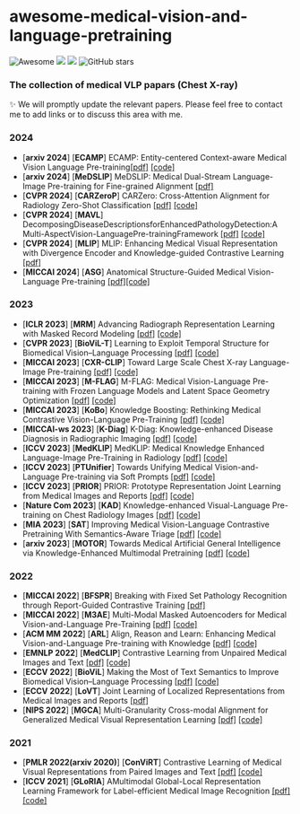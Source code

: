 # awesome-medical-vision-and-language-pretraining
![Awesome](https://cdn.rawgit.com/sindresorhus/awesome/d7305f38d29fed78fa85652e3a63e154dd8e8829/media/badge.svg)
![](https://img.shields.io/github/last-commit/Liqq1/awesome-medical-vision-and-language-pretraining?color=green)
<a href="https://github.com/Liqq1/awesome-medical-vision-and-language-pretraining"><img src="https://visitor-badge.laobi.icu/badge?page_id=https://github.com/Liqq1/awesome-medical-vision-and-language-pretrainzing"  align="bottom"/></a>
![GitHub stars](https://img.shields.io/github/stars/Liqq1/awesome-medical-vision-and-language-pretraining?color=orange)

### The collection of medical VLP papars (Chest X-ray)
✨ We will promptly update the relevant papers. Please feel free to contact me to add links or to discuss this area with me.

### 2024
 - [**arxiv 2024**] [**ECAMP**] ECAMP: Entity-centered Context-aware Medical Vision Language Pre-training[[pdf]](https://arxiv.org/pdf/2312.13316.pdf) [[code]](https://github.com/ToniChopp/ECAMP)
 - [**arxiv 2024**] [**MeDSLIP**] MeDSLIP: Medical Dual-Stream Language-Image Pre-training for Fine-grained Alignment [[pdf]](https://arxiv.org/pdf/2403.10635.pdf)
 - [**CVPR 2024**] [**CARZeroP**] CARZero: Cross-Attention Alignment for Radiology Zero-Shot Classification [[pdf]](https://arxiv.org/pdf/2402.17417.pdf) [[code]](https://github.com/laihaoran/CARZero)
 - [**CVPR 2024**] [**MAVL**] DecomposingDiseaseDescriptionsforEnhancedPathologyDetection:A Multi-AspectVision-LanguagePre-trainingFramework [[pdf]](https://arxiv.org/pdf/2403.07636.pdf) [[code]](https://github.com/HieuPhan33/MAVL)
 - [**CVPR 2024**] [**MLIP**] MLIP: Enhancing Medical Visual Representation with Divergence Encoder and Knowledge-guided Contrastive Learning [[pdf]](https://arxiv.org/pdf/2402.02045)
 - [**MICCAI 2024**] [**ASG**]  Anatomical Structure-Guided Medical Vision-Language Pre-training [[pdf]](https://arxiv.org/pdf/2403.09294)[[code]](https://github.com/ASGMVLP/ASGMVLP_CODE)
 
### 2023
 - [**ICLR 2023**] [**MRM**] Advancing Radiograph Representation Learning with Masked Record Modeling [[pdf]](https://openreview.net/pdf?id=w-x7U26GM7j) [[code]](https://github.com/RL4M/MRM-pytorch)
 - [**CVPR 2023**] [**BioViL-T**] Learning to Exploit Temporal Structure for Biomedical Vision–Language Processing [[pdf]](https://arxiv.org/pdf/2301.04558.pdf) [[code]](https://github.com/microsoft/hi-ml/tree/main/hi-ml-multimodal)
 - [**MICCAI 2023**] [**CXR-CLIP**] Toward Large Scale Chest X-ray Language-Image Pre-training [[pdf]](https://arxiv.org/pdf/2310.13292.pdf) [[code]](https://github.com/kakaobrain/cxr-clip)
 - [**MICCAI 2023**] [**M-FLAG**] M-FLAG: Medical Vision-Language Pre-training with Frozen Language Models and Latent Space Geometry Optimization [[pdf]](https://arxiv.org/pdf/2307.08347.pdf) [[code]](https://github.com/cheliu-computation/M-FLAG-MICCAI2023)
 - [**MICCAI 2023**] [**KoBo**] Knowledge Boosting: Rethinking Medical Contrastive Vision-Language Pre-Training [[pdf]](https://arxiv.org/pdf/2307.07246) [[code]](https://github.com/ChenXiaoFei-CS/KoBo)
 - [**MICCAI-ws 2023**] [**K-Diag**] K-Diag: Knowledge-enhanced Disease Diagnosis in Radiographic Imaging [[pdf]](https://arxiv.org/pdf/2302.11557.pdf) [[code]](https://github.com/MediaBrain-SJTU/K-Diag)
 - [**ICCV 2023**] [**MedKLIP**] MedKLIP: Medical Knowledge Enhanced Language-Image Pre-Training in Radiology [[pdf]](https://arxiv.org/pdf/2301.02228.pdf) [[code]](https://github.com/MediaBrain-SJTU/MedKLIP)
 - [**ICCV 2023**] [**PTUnifier**] Towards Unifying Medical Vision-and-Language Pre-training via Soft Prompts [[pdf]](https://arxiv.org/pdf/2302.08958.pdf) [[code]](https://github.com/zhjohnchan/PTUnifier)
 - [**ICCV 2023**] [**PRIOR**] PRIOR: Prototype Representation Joint Learning from Medical Images and Reports [[pdf]](https://arxiv.org/pdf/2307.12577.pdf) [[code]](https://github.com/QtacierP/PRIOR)
 - [**Nature Com 2023**] [**KAD**]  Knowledge-enhanced Visual-Language Pre-training on Chest Radiology Images [[pdf]](https://arxiv.org/pdf/2302.14042.pdf) [[code]](https://github.com/xiaoman-zhang/KAD)
 - [**MIA 2023**] [**SAT**] Improving Medical Vision-Language Contrastive Pretraining With Semantics-Aware Triage [[pdf]](https://ieeexplore.ieee.org/document/10182304) [[code]](https://github.com/liubo105/SAT)
 - [**arxiv 2023**] [**MOTOR**] Towards Medical Artificial General Intelligence via Knowledge-Enhanced Multimodal Pretraining [[pdf]](https://arxiv.org/pdf/2304.14204.pdf) [[code]](https://github.com/chenzcv7/MOTOR)

### 2022
 - [**MICCAI 2022**] [**BFSPR**] Breaking with Fixed Set Pathology Recognition through Report-Guided Contrastive Training [[pdf]](https://arxiv.org/pdf/2205.07139.pdf) 
 - [**MICCAI 2022**] [**M3AE**] Multi-Modal Masked Autoencoders for Medical Vision-and-Language Pre-Training [[pdf]](https://arxiv.org/pdf/2209.07098.pdf) [[code]](https://github.com/zhjohnchan/M3AE)
 - [**ACM MM 2022**] [**ARL**] Align, Reason and Learn: Enhancing Medical Vision-and-Language Pre-training with Knowledge [[pdf]](https://arxiv.org/pdf/2209.07118.pdf) [[code]](https://github.com/zhjohnchan/ARL)
 - [**EMNLP 2022**] [**MedCLIP**] Contrastive Learning from Unpaired Medical Images and Text [[pdf]](https://arxiv.org/pdf/2210.10163.pdf) [[code]](https://github.com/RyanWangZf/MedCLIP)
 - [**ECCV 2022**] [**BioViL**] Making the Most of Text Semantics to Improve Biomedical Vision–Language Processing [[pdf]](https://arxiv.org/pdf/2204.09817.pdf) [[code]](https://hi-ml.readthedocs.io/en/latest/multimodal.html)
 - [**ECCV 2022**] [**LoVT**] Joint Learning of Localized Representations from Medical Images and Reports [[pdf]](https://arxiv.org/pdf/2112.02889.pdf)
 - [**NIPS 2022**] [**MGCA**] Multi-Granularity Cross-modal Alignment for Generalized Medical Visual Representation Learning [[pdf]](https://arxiv.org/pdf/2210.06044.pdf) [[code]](https://github.com/HKU-MedAI/MGCA)

### 2021
- [**PMLR 2022(arxiv 2020)**] [**ConViRT**] Contrastive Learning of Medical Visual Representations from Paired Images and Text [[pdf]](https://arxiv.org/pdf/2010.00747.pdf) [[code]](https://github.com/edreisMD/ConVIRT-pytorch)
- [**ICCV 2021**] [**GLoRIA**] AMultimodal Global-Local Representation Learning Framework for Label-efficient Medical Image Recognition [[pdf]](https://openaccess.thecvf.com/content/ICCV2021/papers/Huang_GLoRIA_A_Multimodal_Global-Local_Representation_Learning_Framework_for_Label-Efficient_Medical_ICCV_2021_paper.pdf) [[code]](https://github.com/marshuang80/gloria)
